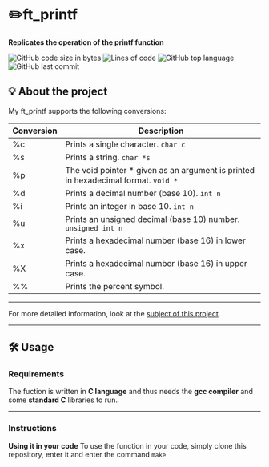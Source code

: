 # ✏️ft_printf #
**Replicates the operation of the printf function**

![GitHub code size in bytes](https://img.shields.io/github/languages/code-size/celiamateos/ft_printf)
![Lines of code](https://img.shields.io/tokei/lines/github/celiamateos/ft_printf)
![GitHub top language](https://img.shields.io/github/languages/top/celiamateos/ft_printf)
![GitHub last commit](https://img.shields.io/github/last-commit/celiamateos/ft_printf)

## 💡 About the project ##
My ft_printf supports the following conversions:

| Conversion | Description                                                                           |
|------------|---------------------------------------------------------------------------------------|
|      %c     |  Prints a single character. `char c`                                                 |
|      %s     |  Prints a string. `char *s`                                                          |
|      %p     |  The void pointer * given as an argument is printed in hexadecimal format. `void *`  |
|      %d     |  Prints a decimal number (base 10). `int n`                                          |
|      %i     |  Prints an integer in base 10. `int n`                                               |
|      %u     |  Prints an unsigned decimal (base 10) number. `unsigned int n`                       |
|      %x     |  Prints a hexadecimal number (base 16) in lower case.                                |
|      %X     |  Prints a hexadecimal number (base 16) in upper case.                                |
|      %%     |  Prints the percent symbol.                                                          |

---

For more detailed information, look at the [subject of this project](https://cdn.intra.42.fr/pdf/pdf/89579/es.subject.pdf).

---
## 🛠️ Usage ##
### **Requirements** ###
The fuction is written in **C language** and thus needs the **gcc compiler** and some **standard C** libraries to run.

---
### **Instructions** ###
**Using it in your code**
To use the function in your code, simply clone this repository, enter it and enter the command `make`
